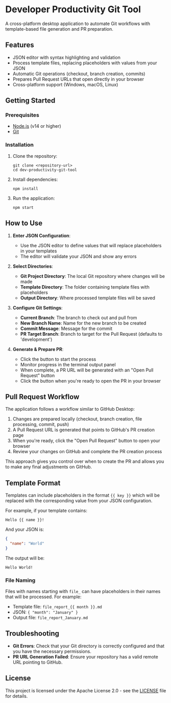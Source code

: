 # Developer Productivity Git Tool

A cross-platform desktop application to automate Git workflows with template-based file generation and PR preparation.

## Features

- JSON editor with syntax highlighting and validation
- Process template files, replacing placeholders with values from your JSON
- Automatic Git operations (checkout, branch creation, commits)
- Prepares Pull Request URLs that open directly in your browser
- Cross-platform support (Windows, macOS, Linux)

## Getting Started

### Prerequisites

- [Node.js](https://nodejs.org/) (v14 or higher)
- [Git](https://git-scm.com/)

### Installation

1. Clone the repository:
   ```
   git clone <repository-url>
   cd dev-productivity-git-tool
   ```

2. Install dependencies:
   ```
   npm install
   ```

3. Run the application:
   ```
   npm start
   ```

## How to Use

1. **Enter JSON Configuration**:
   - Use the JSON editor to define values that will replace placeholders in your templates
   - The editor will validate your JSON and show any errors

2. **Select Directories**:
   - **Git Project Directory**: The local Git repository where changes will be made
   - **Template Directory**: The folder containing template files with placeholders
   - **Output Directory**: Where processed template files will be saved

3. **Configure Git Settings**:
   - **Current Branch**: The branch to check out and pull from
   - **New Branch Name**: Name for the new branch to be created
   - **Commit Message**: Message for the commit
   - **PR Target Branch**: Branch to target for the Pull Request (defaults to 'development')

4. **Generate & Prepare PR**:
   - Click the button to start the process
   - Monitor progress in the terminal output panel
   - When complete, a PR URL will be generated with an "Open Pull Request" button
   - Click the button when you're ready to open the PR in your browser

## Pull Request Workflow

The application follows a workflow similar to GitHub Desktop:

1. Changes are prepared locally (checkout, branch creation, file processing, commit, push)
2. A Pull Request URL is generated that points to GitHub's PR creation page
3. When you're ready, click the "Open Pull Request" button to open your browser
4. Review your changes on GitHub and complete the PR creation process

This approach gives you control over when to create the PR and allows you to make any final adjustments on GitHub.

## Template Format

Templates can include placeholders in the format `{{ key }}` which will be replaced with the corresponding value from your JSON configuration.

For example, if your template contains:
```
Hello {{ name }}!
```

And your JSON is:
```json
{
  "name": "World"
}
```

The output will be:
```
Hello World!
```

### File Naming

Files with names starting with `file_` can have placeholders in their names that will be processed. For example:

- Template file: `file_report_{{ month }}.md`
- JSON: `{ "month": "January" }`
- Output file: `file_report_January.md`

## Troubleshooting

- **Git Errors**: Check that your Git directory is correctly configured and that you have the necessary permissions.
- **PR URL Generation Failed**: Ensure your repository has a valid remote URL pointing to GitHub.

## License

This project is licensed under the Apache License 2.0 - see the [LICENSE](LICENSE) file for details.
